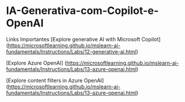 # IA-Generativa-com-Copilot-e-OpenAI
Links Importantes
[Explore generative AI with Microsoft Copilot] (https://microsoftlearning.github.io/mslearn-ai-fundamentals/Instructions/Labs/12-generative-ai.html)

[Explore Azure OpenAI] (https://microsoftlearning.github.io/mslearn-ai-fundamentals/Instructions/Labs/13-azure-openai.html)

[Explore content filters in Azure OpenAI] (https://microsoftlearning.github.io/mslearn-ai-fundamentals/Instructions/Labs/13-azure-openai.html)
